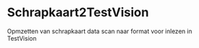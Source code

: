 # Schrapkaart2TestVision
Opmzetten van schrapkaart data scan naar format voor inlezen in TestVision
